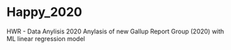 # Happy_2020
HWR - Data Anylisis 2020
Anylasis of new Gallup Report Group (2020) with ML linear regression model
